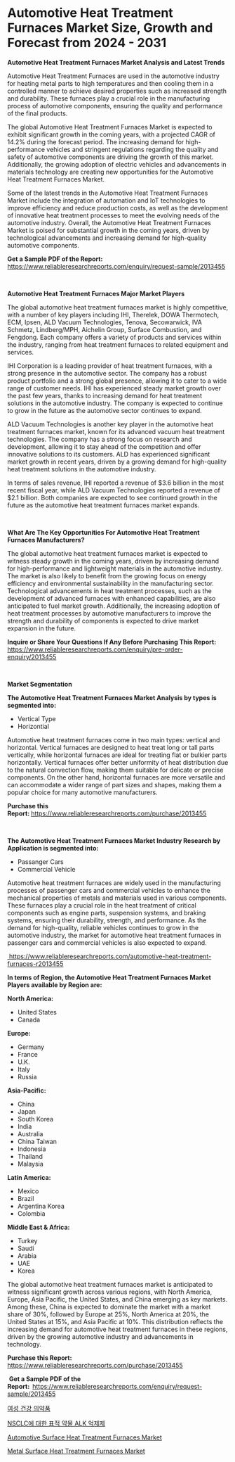 <p><h1>Automotive Heat Treatment Furnaces Market Size, Growth and Forecast from 2024 - 2031</h1></p><p><strong>Automotive Heat Treatment Furnaces Market Analysis and Latest Trends</strong></p>
<p><p>Automotive Heat Treatment Furnaces are used in the automotive industry for heating metal parts to high temperatures and then cooling them in a controlled manner to achieve desired properties such as increased strength and durability. These furnaces play a crucial role in the manufacturing process of automotive components, ensuring the quality and performance of the final products.</p><p>The global Automotive Heat Treatment Furnaces Market is expected to exhibit significant growth in the coming years, with a projected CAGR of 14.2% during the forecast period. The increasing demand for high-performance vehicles and stringent regulations regarding the quality and safety of automotive components are driving the growth of this market. Additionally, the growing adoption of electric vehicles and advancements in materials technology are creating new opportunities for the Automotive Heat Treatment Furnaces Market.</p><p>Some of the latest trends in the Automotive Heat Treatment Furnaces Market include the integration of automation and IoT technologies to improve efficiency and reduce production costs, as well as the development of innovative heat treatment processes to meet the evolving needs of the automotive industry. Overall, the Automotive Heat Treatment Furnaces Market is poised for substantial growth in the coming years, driven by technological advancements and increasing demand for high-quality automotive components.</p></p>
<p><strong>Get a Sample PDF of the Report:&nbsp;</strong> <a href="https://www.reliableresearchreports.com/enquiry/request-sample/2013455">https://www.reliableresearchreports.com/enquiry/request-sample/2013455</a></p>
<p>&nbsp;</p>
<p><strong>Automotive Heat Treatment Furnaces Major Market Players</strong></p>
<p><p>The global automotive heat treatment furnaces market is highly competitive, with a number of key players including IHI, Therelek, DOWA Thermotech, ECM, Ipsen, ALD Vacuum Technologies, Tenova, Secowarwick, IVA Schmetz, Lindberg/MPH, Aichelin Group, Surface Combustion, and Fengdong. Each company offers a variety of products and services within the industry, ranging from heat treatment furnaces to related equipment and services.</p><p>IHI Corporation is a leading provider of heat treatment furnaces, with a strong presence in the automotive sector. The company has a robust product portfolio and a strong global presence, allowing it to cater to a wide range of customer needs. IHI has experienced steady market growth over the past few years, thanks to increasing demand for heat treatment solutions in the automotive industry. The company is expected to continue to grow in the future as the automotive sector continues to expand.</p><p>ALD Vacuum Technologies is another key player in the automotive heat treatment furnaces market, known for its advanced vacuum heat treatment technologies. The company has a strong focus on research and development, allowing it to stay ahead of the competition and offer innovative solutions to its customers. ALD has experienced significant market growth in recent years, driven by a growing demand for high-quality heat treatment solutions in the automotive industry.</p><p>In terms of sales revenue, IHI reported a revenue of $3.6 billion in the most recent fiscal year, while ALD Vacuum Technologies reported a revenue of $2.1 billion. Both companies are expected to see continued growth in the future as the automotive heat treatment furnaces market expands.</p></p>
<p>&nbsp;</p>
<p><strong>What Are The Key Opportunities For Automotive Heat Treatment Furnaces Manufacturers?</strong></p>
<p><p>The global automotive heat treatment furnaces market is expected to witness steady growth in the coming years, driven by increasing demand for high-performance and lightweight materials in the automotive industry. The market is also likely to benefit from the growing focus on energy efficiency and environmental sustainability in the manufacturing sector. Technological advancements in heat treatment processes, such as the development of advanced furnaces with enhanced capabilities, are also anticipated to fuel market growth. Additionally, the increasing adoption of heat treatment processes by automotive manufacturers to improve the strength and durability of components is expected to drive market expansion in the future.</p></p>
<p><strong>Inquire or Share Your Questions If Any Before Purchasing This Report:</strong> <a href="https://www.reliableresearchreports.com/enquiry/pre-order-enquiry/2013455">https://www.reliableresearchreports.com/enquiry/pre-order-enquiry/2013455</a></p>
<p>&nbsp;</p>
<p><strong>Market Segmentation</strong></p>
<p><strong>The Automotive Heat Treatment Furnaces Market Analysis by types is segmented into:</strong></p>
<p><ul><li>Vertical Type</li><li>Horizontial</li></ul></p>
<p><p>Automotive heat treatment furnaces come in two main types: vertical and horizontal. Vertical furnaces are designed to heat treat long or tall parts vertically, while horizontal furnaces are ideal for treating flat or bulkier parts horizontally. Vertical furnaces offer better uniformity of heat distribution due to the natural convection flow, making them suitable for delicate or precise components. On the other hand, horizontal furnaces are more versatile and can accommodate a wider range of part sizes and shapes, making them a popular choice for many automotive manufacturers.</p></p>
<p><strong>Purchase this Report:&nbsp;</strong><a href="https://www.reliableresearchreports.com/purchase/2013455">https://www.reliableresearchreports.com/purchase/2013455</a></p>
<p>&nbsp;</p>
<p><strong>The Automotive Heat Treatment Furnaces Market Industry Research by Application is segmented into:</strong></p>
<p><ul><li>Passanger Cars</li><li>Commercial Vehicle</li></ul></p>
<p><p>Automotive heat treatment furnaces are widely used in the manufacturing processes of passenger cars and commercial vehicles to enhance the mechanical properties of metals and materials used in various components. These furnaces play a crucial role in the heat treatment of critical components such as engine parts, suspension systems, and braking systems, ensuring their durability, strength, and performance. As the demand for high-quality, reliable vehicles continues to grow in the automotive industry, the market for automotive heat treatment furnaces in passenger cars and commercial vehicles is also expected to expand.</p></p>
<p><a href="https://www.reliableresearchreports.com/automotive-heat-treatment-furnaces-r2013455">&nbsp;https://www.reliableresearchreports.com/automotive-heat-treatment-furnaces-r2013455</a></p>
<p><strong>In terms of Region, the Automotive Heat Treatment Furnaces Market Players available by Region are:</strong></p>
<p>
    <p> <strong> North America: </strong>
        <ul>
            <li>United States</li>
            <li>Canada</li>
        </ul>
        </p> 
    <p> <strong> Europe: </strong>
        <ul>
            <li>Germany</li>
            <li>France</li>
            <li>U.K.</li>
            <li>Italy</li>
            <li>Russia</li>
        </ul>
        </p> 
    <p> <strong> Asia-Pacific: </strong>
        <ul>
            <li>China</li>
            <li>Japan</li>
            <li>South Korea</li>
            <li>India</li>
            <li>Australia</li>
            <li>China Taiwan</li>
            <li>Indonesia</li>
            <li>Thailand</li>
            <li>Malaysia</li>
        </ul>
        </p> 
    <p> <strong> Latin America: </strong>
        <ul>
            <li>Mexico</li>
            <li>Brazil</li>
            <li>Argentina Korea</li>
            <li>Colombia</li>
        </ul>
        </p> 
    <p> <strong> Middle East & Africa: </strong>
        <ul>
            <li>Turkey</li>
            <li>Saudi</li>
            <li>Arabia</li>
            <li>UAE</li>
            <li>Korea</li>
        </ul>
    </p>
    </p>
<p><p>The global automotive heat treatment furnaces market is anticipated to witness significant growth across various regions, with North America, Europe, Asia Pacific, the United States, and China emerging as key markets. Among these, China is expected to dominate the market with a market share of 30%, followed by Europe at 25%, North America at 20%, the United States at 15%, and Asia Pacific at 10%. This distribution reflects the increasing demand for automotive heat treatment furnaces in these regions, driven by the growing automotive industry and advancements in technology.</p></p>
<p><strong>Purchase this Report: </strong><a href="https://www.reliableresearchreports.com/purchase/2013455">https://www.reliableresearchreports.com/purchase/2013455</a></p>
<p>&nbsp;<strong>Get a Sample PDF of the Report:&nbsp;&nbsp;</strong><a href="https://www.reliableresearchreports.com/enquiry/request-sample/2013455">https://www.reliableresearchreports.com/enquiry/request-sample/2013455</a></p>
<p><strong></strong></p>
<p><p><a href="https://github.com/royErdmtyan906778/Market-Research-Report-List-1/blob/main/978361441904.md">여성 건강 의약품</a></p><p><a href="https://github.com/valroy852/Market-Research-Report-List-1/blob/main/427936241905.md">NSCLC에 대한 표적 약물 ALK 억제제</a></p><p><a href="https://github.com/kathiaseamanalvaradovlprc2h/Market-Research-Report-List-2/blob/main/automotive-surface-heat-treatment-furnaces-market.md">Automotive Surface Heat Treatment Furnaces Market</a></p><p><a href="https://github.com/wusalecollins540tpqoz/Market-Research-Report-List-2/blob/main/metal-surface-heat-treatment-furnaces-market.md">Metal Surface Heat Treatment Furnaces Market</a></p></p>